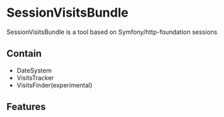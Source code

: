 # SessionVisitsBundle

SessionVisitsBundle is a tool based on Symfony/http-foundation sessions

## Contain
- DateSystem
- VisitsTracker
- VisitsFinder(experimental)

## Features
